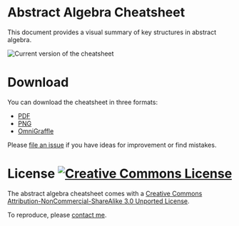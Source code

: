 # Abstract Algebra Cheatsheet

This document provides a visual summary of key structures in abstract algebra.

![Current version of the cheatsheet][png]

# Download

You can download the cheatsheet in three formats:

  - [PDF][pdf]
  - [PNG][png]
  - [OmniGraffle][graffle]

Please [file an issue][issues] if you have ideas for improvement or find
mistakes.

# License [![Creative Commons License][by-nc-sa-img]][by-nc-sa]

The abstract algebra cheatsheet comes with a [Creative Commons
Attribution-NonCommercial-ShareAlike 3.0 Unported License][by-nc-sa].

To reproduce, please [contact me](http://matthias.vallentin.net).

[pdf]: https://github.com/mavam/abstract-algebra-cheatsheet/raw/master/abstract-algebra-cheatsheet.pdf
[png]: https://github.com/mavam/abstract-algebra-cheatsheet/raw/master/abstract-algebra-cheatsheet.png
[graffle]: https://github.com/mavam/abstract-algebra-cheatsheet/raw/master/abstract-algebra-cheatsheet.graffle
[by-nc-sa]: http://creativecommons.org/licenses/by-nc-sa/3.0/
[by-nc-sa-img]: http://i.creativecommons.org/l/by-nc-sa/3.0/88x31.png
[issues]: https://github.com/mavam/abstract-algebra-cheatsheet/issues
